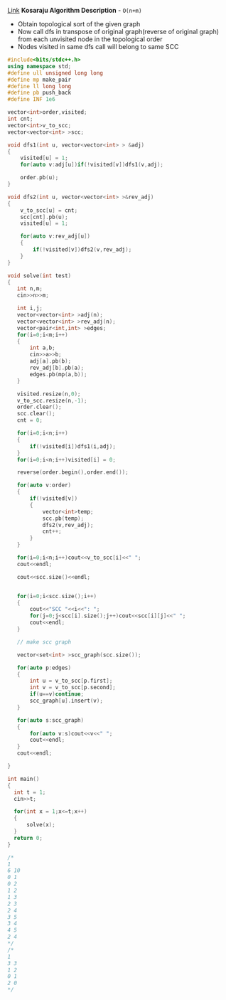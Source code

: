 [Link](https://cp-algorithms.com/graph/strongly-connected-components.html)
**Kosaraju Algorithm Description** - `O(n+m)`
* Obtain topological sort of the given graph
* Now call dfs in transpose of original graph(reverse of original graph) from each unvisited node in the topological order
* Nodes visited in same dfs call will belong to same SCC

```c++
#include<bits/stdc++.h>
using namespace std;
#define ull unsigned long long
#define mp make_pair
#define ll long long
#define pb push_back
#define INF 1e6

vector<int>order,visited;
int cnt;
vector<int>v_to_scc;
vector<vector<int> >scc;

void dfs1(int u, vector<vector<int> > &adj)
{
    visited[u] = 1;
    for(auto v:adj[u])if(!visited[v])dfs1(v,adj);

    order.pb(u);
}

void dfs2(int u, vector<vector<int> >&rev_adj)
{
    v_to_scc[u] = cnt;
    scc[cnt].pb(u);
    visited[u] = 1;

    for(auto v:rev_adj[u])
    {
        if(!visited[v])dfs2(v,rev_adj);
    }
}

void solve(int test)
{
   int n,m;
   cin>>n>>m;

   int i,j;
   vector<vector<int> >adj(n);
   vector<vector<int> >rev_adj(n);
   vector<pair<int,int> >edges;
   for(i=0;i<m;i++)
   {
       int a,b;
       cin>>a>>b;
       adj[a].pb(b);
       rev_adj[b].pb(a);
       edges.pb(mp(a,b));
   }

   visited.resize(n,0);
   v_to_scc.resize(n,-1);
   order.clear();
   scc.clear();
   cnt = 0;

   for(i=0;i<n;i++)
   {
       if(!visited[i])dfs1(i,adj);
   }
   for(i=0;i<n;i++)visited[i] = 0;

   reverse(order.begin(),order.end());

   for(auto v:order)
   {
       if(!visited[v])
       {
           vector<int>temp;
           scc.pb(temp);
           dfs2(v,rev_adj);
           cnt++;
       }
   }

   for(i=0;i<n;i++)cout<<v_to_scc[i]<<" ";
   cout<<endl;

   cout<<scc.size()<<endl;


   for(i=0;i<scc.size();i++)
   {
       cout<<"SCC "<<i<<": ";
       for(j=0;j<scc[i].size();j++)cout<<scc[i][j]<<" ";
       cout<<endl;
   }

   // make scc graph

   vector<set<int> >scc_graph(scc.size());

   for(auto p:edges)
   {
       int u = v_to_scc[p.first];
       int v = v_to_scc[p.second];
       if(u==v)continue;
       scc_graph[u].insert(v);
   }

   for(auto s:scc_graph)
   {
       for(auto v:s)cout<<v<<" ";
       cout<<endl;
   }
   cout<<endl;

}

int main()
{
  int t = 1;
  cin>>t;

  for(int x = 1;x<=t;x++)
  {
      solve(x);
  }
  return 0;
}

/*
1
6 10
0 1
0 2
1 2
1 3
2 3
2 4
3 5
3 4
4 5
2 4
*/
/*
1
3 3
1 2
0 1
2 0
*/
```
